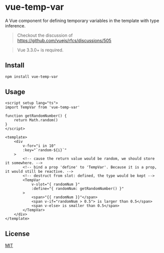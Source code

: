 # vue-temp-var

A Vue component for defining temporary variables in the template with type inference.

> Checkout the discussion of https://github.com/vuejs/rfcs/discussions/505

> Vue 3.3.0+ is required.

## Install

```bash
npm install vue-temp-var
```

## Usage
```vue
<script setup lang="ts">
import TempVar from 'vue-temp-var'

function getRandomNumber() {
	return Math.random()
}
</script>

<template>
	<div
		v-for="i in 10"
		:key="`random-${i}`"
	>
		<!-- cause the return value would be random, we should store it somewhere. -->
		<!-- bind a prop 'define' to 'TempVar'. Because it is a prop, it would still be reactive. -->
		<!-- destruct from slot: defined, the type would be kept -->
		<TempVar
			v-slot="{ randomNum }"
			:define="{ randomNum: getRandomNumber() }"
		>
			<span>"{{ randomNum }}"</span>
			<span v-if="randomNum > 0.5"> is larger than 0.5</span>
			<span v-else> is smaller than 0.5</span>
		</TempVar>
	</div>
</template>
```

## License

[MIT](./LICENSE)
